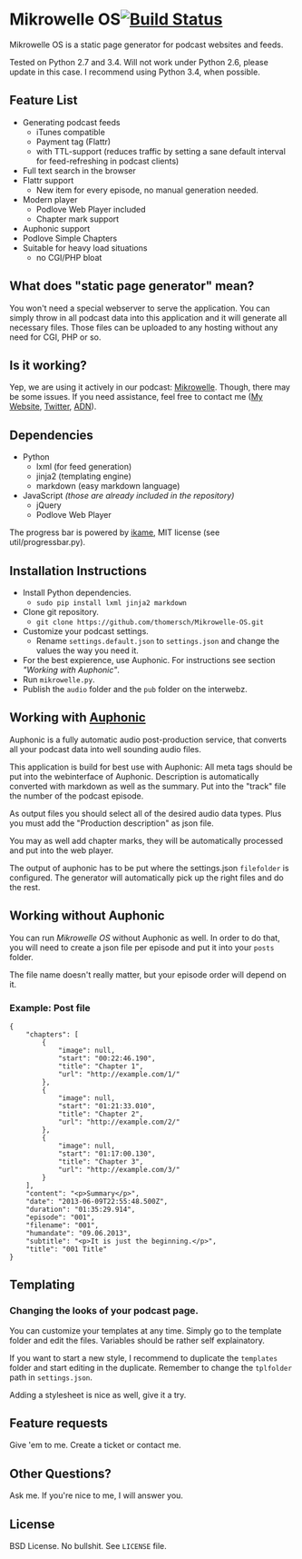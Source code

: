# Mikrowelle OS[![Build Status](https://secure.travis-ci.org/thomersch/Mikrowelle-OS.png)](http://travis-ci.org/thomersch/Mikrowelle-OS)

Mikrowelle OS is a static page generator for podcast websites and feeds.

Tested on Python 2.7 and 3.4. Will not work under Python 2.6, please update in this case. I recommend using Python 3.4, when possible.

## Feature List

* Generating podcast feeds
	* iTunes compatible
	* Payment tag (Flattr)
	* with TTL-support (reduces traffic by setting a sane default interval for feed-refreshing in podcast clients)
* Full text search in the browser
* Flattr support
	* New item for every episode, no manual generation needed.
* Modern player
	* Podlove Web Player included
	* Chapter mark support
* Auphonic support
* Podlove Simple Chapters
* Suitable for heavy load situations
	* no CGI/PHP bloat

## What does "static page generator" mean?

You won't need a special webserver to serve the application. You can simply throw in all podcast data into this application and it will generate all necessary files. Those files can be uploaded to any hosting without any need for CGI, PHP or so.

## Is it working?

Yep, we are using it actively in our podcast: [Mikrowelle](http://mikrowelle.me/). Though, there may be some issues. If you need assistance, feel free to contact me ([My Website](http://skowron.biz/impressum/), [Twitter](http://twitter.com/thomersch), [ADN](http://alpha.app.net/thomersch/)).

## Dependencies

* Python
	* lxml (for feed generation)
	* jinja2 (templating engine)
	* markdown (easy markdown language)
* JavaScript _(those are already included in the repository)_
	* jQuery
	* Podlove Web Player

The progress bar is powered by [ikame](https://github.com/ikame/progressbar), MIT license (see util/progressbar.py).

## Installation Instructions

* Install Python dependencies.
	* `sudo pip install lxml jinja2 markdown`
* Clone git repository.
	* `git clone https://github.com/thomersch/Mikrowelle-OS.git`
* Customize your podcast settings.
	* Rename `settings.default.json` to `settings.json` and change the values the way you need it.
* For the best expierence, use Auphonic. For instructions see section *"Working with Auphonic"*.
* Run `mikrowelle.py`.
* Publish the `audio` folder and the `pub` folder on the interwebz.


## Working with [Auphonic](http://auphonic.com/)

Auphonic is a fully automatic audio post-production service, that converts all your podcast data into well sounding audio files.

This application is build for best use with Auphonic: All meta tags should be put into the webinterface of Auphonic. Description is automatically converted with markdown as well as the summary. Put into the "track" file the number of the podcast episode.

As output files you should select all of the desired audio data types. Plus you must add the "Production description" as json file.

You may as well add chapter marks, they will be automatically processed and put into the web player.

The output of auphonic has to be put where the settings.json `filefolder` is configured. The generator will automatically pick up the right files and do the rest.

## Working without Auphonic

You can run _Mikrowelle OS_ without Auphonic as well. In order to do that, you will need to create a json file per episode and put it into your `posts` folder.

The file name doesn't really matter, but your episode order will depend on it.

### Example: Post file

	{
		"chapters": [
		    {
		        "image": null,
		        "start": "00:22:46.190",
		        "title": "Chapter 1",
		        "url": "http://example.com/1/"
		    },
		    {
		        "image": null,
		        "start": "01:21:33.010",
		        "title": "Chapter 2",
		        "url": "http://example.com/2/"
		    },
		    {
		        "image": null,
		        "start": "01:17:00.130",
		        "title": "Chapter 3",
		        "url": "http://example.com/3/"
		    }
		],
		"content": "<p>Summary</p>",
		"date": "2013-06-09T22:55:48.500Z",
		"duration": "01:35:29.914",
		"episode": "001",
		"filename": "001",
		"humandate": "09.06.2013",
		"subtitle": "<p>It is just the beginning.</p>",
		"title": "001 Title"
	}

## Templating
### Changing the looks of your podcast page.

You can customize your templates at any time. Simply go to the template folder and edit the files. Variables should be rather self explainatory.

If you want to start a new style, I recommend to duplicate the `templates` folder and start editing in the duplicate. Remember to change the `tplfolder` path in `settings.json`.

Adding a stylesheet is nice as well, give it a try.

## Feature requests

Give 'em to me. Create a ticket or contact me.

## Other Questions?

Ask me. If you're nice to me, I will answer you.

## License

BSD License. No bullshit. See `LICENSE` file.
